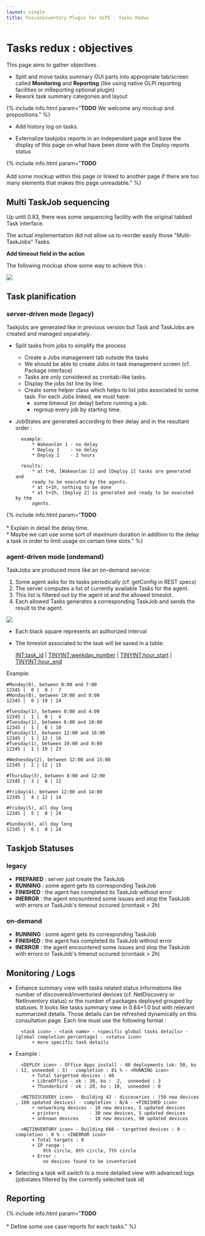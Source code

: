 ```yaml
---
layout: single
title: Fusioninventory Plugin for GLPI - Tasks Redux
---
```


# Tasks redux : objectives

This page aims to gather objectives .

* Split and move tasks summary GUI parts into appropriate tab/screen called
  **Monitoring** and **Reporting** (like using native GLPI reporting facilities or
  mReporting optional plugin)
* Rework task summary categories and layout

{% include info.html param="**TODO** We welcome any mockup and propositions." %}

* Add history log on tasks.

* Externalize taskjobs reports in an independant page and base the display of
  this page on what have been done with the Deploy reports status

{% include info.html param="**TODO**<br /><br />Add some mockup within this page or linked to another page if there are too many elements that makes this page unreadable." %}

## Multi TaskJob sequencing

Up until 0.83, there was some sequencing facility with the original tabbed Task interface.

The actual implementation did not allow us to reorder easily those "Multi-TaskJobs" Tasks.

**Add timeout field in the action**

The following mockup show some way to achieve this :

![](../../../assets/dev/plugin-glpi/multijob-tasks-reborn.png)

## Task planification

### server-driven mode (legacy)

Taskjobs are generated like in previous version but Task and TaskJobs are created
and managed separately.

* Split tasks from jobs to simplify the process
    * Create a Jobs management tab outside the tasks
    * We should be able to create Jobs in task management screen (cf. Package interface)
    * Tasks are only considered as crontab-like tasks.
    * Display the jobs list line by line.
    * Create some helper class which helps to list jobs associated to some
      task. For each Jobs linked, we must have:
        * some timeout (or delay) before running a job.
        * regroup every job by starting time.

* JobStates are generated according to their delay and in the resultant order :

        example:
            * Wakeonlan 1 - no delay
            * Deploy 1    - no delay
            * Deploy 2    - 2 hours

        results:
            * at t+0, [Wakeonlan 1] and [Deploy 1] tasks are generated and
            ready to be executed by the agents.
            * at t+1h, nothing to be done
            * at t+2h, [Deploy 2] is generated and ready to be executed by the
            agents.

{% include info.html param="**TODO**<br /><br />* Explain in detail the delay time.<br />* Maybe we can use some sort of maximum duration in addition to the delay a task in order to limit usage on certain time slots." %}

### agent-driven mode (ondemand)

TaskJobs are produced more like an on-demand service:

1. Some agent asks for its tasks periodically (cf. getConfig in REST specs)
2. The server computes a list of currently available Tasks for the agent.
3. This list is filtered out by the agent id and the allowed timeslot.
4. Each allowed Tasks generates a corresponding TaskJob and sends the result to the agent.

![](timeslot.svg)

* Each black square represents an authorized interval

* The timeslot associated to the task will be saved in a table:

    <INT:task_id> | <TINYINT:weekday_number> | <TINYINT:hour_start> | <TINYINT:hour_end>

Example:

    #Monday(0), between 0:00 and 7:00
    12345 |  0 |  0 |  7
    #Monday(0), between 19:00 and 0:00
    12345 |  0 | 19 | 24

    #Tuesday(1), between 0:00 and 4:00
    12345 |  1 |  0 |  4
    #Tuesday(1), between 6:00 and 10:00
    12345 |  1 |  6 | 10
    #Tuesday(1), between 12:00 and 16:00
    12345 |  1 | 12 | 16
    #Tuesday(1), between 19:00 and 0:00
    12345 |  1 | 19 | 23

    #Wednesday(2), between 12:00 and 15:00
    12345 |  2 | 12 | 15

    #Thursday(3), between 8:00 and 12:00
    12345 |  3 |  8 | 12

    #Friday(4), between 12:00 and 14:00
    12345 |  4 | 12 | 14

    #Friday(5), all day long
    12345 |  5 |  0 | 24

    #Sunday(6), all day long
    12345 |  6 |  0 | 24

## Taskjob Statuses

### legacy

* **PREPARED** : server just create the TaskJob
* **RUNNING**  : some agent gets its corresponding TaskJob
* **FINISHED** : the agent has completed its TaskJob without error
* **INERROR**  : the agent encountered some issues and stop the TaskJob with errors or TaskJob's timeout occured (crontask > 2h)

### on-demand

* **RUNNING**  : some agent gets its corresponding TaskJob
* **FINISHED** : the agent has completed its TaskJob without error
* **INERROR**  : the agent encountered some issues and stop the TaskJob with errors or TaskJob's timeout occured (crontask > 2h)

## Monitoring / Logs

* Enhance summary view with tasks related status informations like number of
discovered/inventoried devices (cf. NetDiscovery or NetInventory status) or the
number of packages deployed grouped by statuses. It looks like tasks summary
view in 0.84+1.0 but with relevant summarized details. Those details can be
refreshed dynamically on this consultation page. Each line must use the
following format :

        <task icon> - <task name> - <specific global tasks details> - [global completion percentage] - <status icon>
            + more specific task details

* Example :

        <DEPLOY icon> - Office Apps install - 80 deployments (ok: 50, ko : 12, unneeded : 3) - completion : 81 % - <RUNNING icon>
            + Total targetted devices : 40
            + LibreOffice - ok : 30, ko :  2,  unneeded : 3
            + Thunderbird - ok : 20, ko : 10,  unneeded : 0

        <NETDISCOVERY icon> - Building 42 - discoveries : (50 new devices , 100 updated devices) - completion : N/A - <FINISHED icon>
            + networking devices - 10 new devices, 5 updated devices
            + printers           - 30 new devices, 5 updated devices
            + unknown devices    - 10 new devices, 90 updated devices

        <NETINVENTORY icon> - Building 666 - targetted devices : 0 - completion : 0 % - <INERROR icon>
            + Total targets : 0
            + IP range :
                9th circle, 8th circle, 7th circle
            + Error :
                no devices found to be inventoried

* Selecting a task will switch to a more detailed view with advanced logs (jobstates filtered by the currently selected task id)

## Reporting

{% include info.html param="**TODO**<br /><br />* Define some use case reports for each tasks." %}


